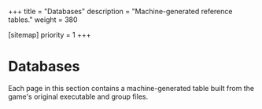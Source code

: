 +++
title = "Databases"
description = "Machine-generated reference tables."
weight = 380

[sitemap]
priority = 1
+++

# Databases

Each page in this section contains a machine-generated table built from the game's original executable and group files.
